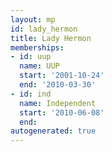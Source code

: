 ```yaml
---
layout: mp
id: lady_hermon
title: Lady Hermon
memberships:
- id: uup
  name: UUP
  start: '2001-10-24'
  end: '2010-03-30'
- id: ind
  name: Independent
  start: '2010-06-08'
  end: 
autogenerated: true
---
```

